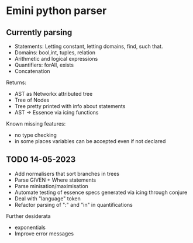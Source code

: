 
# Emini python parser

## Currently parsing

* Statements: Letting constant, letting domains, find, such that.
* Domains: bool,int, tuples, relation
* Arithmetic and logical expressions
* Quantifiers: forAll, exists
* Concatenation

Returns:

* AST as Networkx attributed tree
* Tree of Nodes
* Tree pretty printed with info about statements
* AST -> Essence via icing functions

Known missing features:

* no type checking
* in some places variables can be accepted even if not declared

## TODO 14-05-2023

* Add normalisers that sort branches in trees
* Parse GIVEN + Where statements
* Parse minisation/maximisation
* Automate testing of essence specs generated via icing through conjure
* Deal with "language" token
* Refactor parsing of ":" and "in" in quantifications


Further desiderata

* exponentials
* Improve error messages
